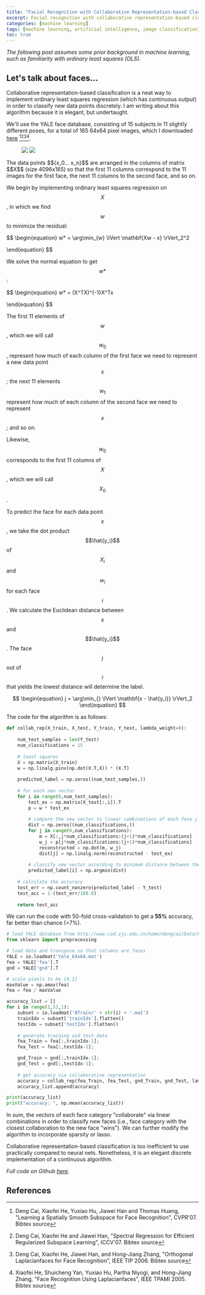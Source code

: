 ```yaml
---
title: "Facial Recognition with Collaborative Representation-based Classification"
excerpt: Facial recognition with collaborative representation-based classification.
categories: [machine learning]
tags: [machine learning, artificial intelligence, image classification]
toc: true
---
```


*The following post assumes some prior background in machine learning, such as familiarity with ordinary least squares (OLS).*

## Let's talk about faces...

Collaborative representation-based classification is a neat way to implement ordinary least squares regression (which has continuous output) in order to classify new data points discretely. I am writing about this algorithm because it is elegant, but undertaught.

We'll use the YALE face database, consisting of 15 subjects in 11 slightly different poses, for a total of 165 64x64 pixel images, which I downloaded [here](http://www.cad.zju.edu.cn/home/dengcai/Data/FaceData.html) [^1][^2][^3][^4]. 
<figure class="half">
    <a href="/assets/images/image-filename-2-large.jpg"><img src="/assets/images/posts/first_face_fifteen_subjects.png"></a>
    <a href="/assets/images/image-filename-1-large.jpg"><img src="/assets/images/posts/first_11_faces_of_one_subject.png"></a>
</figure>
The data points $${x_0... x_n}$$ are arranged in the columns of matrix $$X$$ (size 4096x165) so that the first 11 columns correspond to the 11 images for the first face, the next 11 columns to the second face, and so on.

We begin by implementing ordinary least squares regression on $$X$$, in which we find $$w$$ to minimize the residual:

$$ \begin{equation}
    w* = 
\arg\min_{w} \lVert \mathbf{Xw - x} \rVert_2^2

\end{equation} $$

We solve the normal equation to get $$\begin{equation} w* \end{equation}$$:

$$ \begin{equation}
    w* = (X^TX)^{-1}X^Tx

\end{equation} $$

The first 11 elements of $$w$$, which we will call $$w_0$$, represent how much of each column of the first face we need to represent a new data point $$x$$; the next 11 elements $$w_1$$ represent how much of each column of the second face we need to represent $$x$$; and so on.

Likewise, $$w_0$$ corresponds to the first 11 columns of $$X$$, which we will call $$X_0$$. 

To predict the face for each data point $$x$$, we take the dot product $$\hat{y_i}$$ of $$X_i$$ and $$w_i$$ for each face $$i$$. We calculate the Euclidean distance between $$x$$ and $$\hat{y_i}$$. The face $$j$$ out of $$i$$ that yields the lowest distance will determine the label.

$$ \begin{equation}
    j = \arg\min_{} \lVert \mathbf{x - \hat{y_i}} \rVert_2
\end{equation} $$

The code for the algorithm is as follows:

```python
def collab_rep(X_train, X_test, Y_train, Y_test, lambda_weight=0):
    
    num_test_samples = len(Y_test)
    num_classifications = 15
    
    # least squares
    X = np.matrix(X_train)
    w = np.linalg.pinv(np.dot(X.T,X)) * (X.T) 
    
    predicted_label = np.zeros((num_test_samples,))
    
    # for each new vector
    for i in range(0,num_test_samples):
        test_ex = np.matrix(X_test[:,i]).T
        p = w * test_ex
        
        # compare the new vector to linear combinations of each face j
        dist = np.zeros((num_classifications,))
        for j in range(0,num_classifications):
            m = X[:,j*num_classifications:(j+1)*num_classifications]
            w_j = p[j*num_classifications:(j+1)*num_classifications]
            reconstructed = np.dot(m, w_j)
            dist[j] = np.linalg.norm(reconstructed - test_ex)
        
        # classify new vector according to minimum distance between the vector and reconstructed 
        predicted_label[i] = np.argmin(dist)
        
    # calculate the accuracy
    test_err = np.count_nonzero(predicted_label - Y_test)
    test_acc = 1-(test_err/100.0)
    
    return test_acc
```

We can run the code with 50-fold cross-validation to get a **55%** accuracy, far better than chance (>7%). 

```python
# load YALE database from http://www.cad.zju.edu.cn/home/dengcai/Data/FaceData.html
from sklearn import preprocessing

# load data and transpose so that columns are faces
YALE = io.loadmat('Yale_64x64.mat')
fea = YALE['fea'].T
gnd = YALE['gnd'].T

# scale pixels to be [0,1]
maxValue = np.amax(fea)
fea = fea / maxValue

accuracy_list = []
for i in range(1,51,1):
    subset = io.loadmat('8Train/' + str(i) + '.mat') 
    trainIdx = subset['trainIdx'].flatten()
    testIdx = subset['testIdx'].flatten()
    
    # generate training and test data
    fea_Train = fea[:,trainIdx-1]; 
    fea_Test = fea[:,testIdx-1]; 

    gnd_Train = gnd[:,trainIdx-1]; 
    gnd_Test = gnd[:,testIdx-1]; 
    
    # get accuracy via collaborative representation
    accuracy = collab_rep(fea_Train, fea_Test, gnd_Train, gnd_Test, lambda_weight = 0)
    accuracy_list.append(accuracy)

print(accuracy_list)
print("accuracy: ", np.mean(accuracy_list))
```

In sum, the vectors of each face category "collaborate" via linear combinations in order to classify new faces (i.e., face category with the closest collaboration to the new face "wins"). We can further modify the algorithm to incorporate sparsity or lasso.

Collaborative representation-based classification is too inefficient to use practically compared to neural nets. Nonetheless, it is an elegant discrete implementation of a continuous algorithm.

*Full code on Github [here]().*

## References
[^1]: Deng Cai, Xiaofei He, Yuxiao Hu, Jiawei Han and Thomas Huang, "Learning a Spatially Smooth Subspace for Face Recognition", CVPR'07. Bibtex source
[^2]: Deng Cai, Xiaofei He and Jiawei Han, "Spectral Regression for Efficient Regularized Subspace Learning", ICCV'07.	Bibtex source
[^3]: Deng Cai, Xiaofei He, Jiawei Han, and Hong-Jiang Zhang, "Orthogonal Laplacianfaces for Face Recognition", IEEE TIP 2006. Bibtex source
[^4]: Xiaofei He, Shuicheng Yan, Yuxiao Hu, Partha Niyogi, and Hong-Jiang Zhang, "Face Recognition Using Laplacianfaces", IEEE TPAMI 2005. Bibtex source